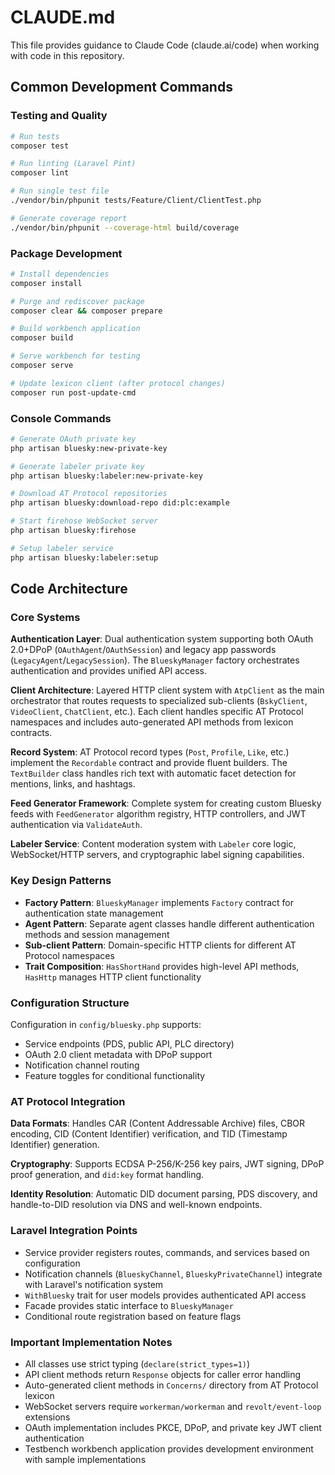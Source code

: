 # CLAUDE.md

This file provides guidance to Claude Code (claude.ai/code) when working with code in this repository.

## Common Development Commands

### Testing and Quality
```bash
# Run tests
composer test

# Run linting (Laravel Pint)
composer lint

# Run single test file
./vendor/bin/phpunit tests/Feature/Client/ClientTest.php

# Generate coverage report
./vendor/bin/phpunit --coverage-html build/coverage
```

### Package Development
```bash
# Install dependencies
composer install

# Purge and rediscover package
composer clear && composer prepare

# Build workbench application
composer build

# Serve workbench for testing
composer serve

# Update lexicon client (after protocol changes)
composer run post-update-cmd
```

### Console Commands
```bash
# Generate OAuth private key
php artisan bluesky:new-private-key

# Generate labeler private key  
php artisan bluesky:labeler:new-private-key

# Download AT Protocol repositories
php artisan bluesky:download-repo did:plc:example

# Start firehose WebSocket server
php artisan bluesky:firehose

# Setup labeler service
php artisan bluesky:labeler:setup
```

## Code Architecture

### Core Systems

**Authentication Layer**: Dual authentication system supporting both OAuth 2.0+DPoP (`OAuthAgent`/`OAuthSession`) and legacy app passwords (`LegacyAgent`/`LegacySession`). The `BlueskyManager` factory orchestrates authentication and provides unified API access.

**Client Architecture**: Layered HTTP client system with `AtpClient` as the main orchestrator that routes requests to specialized sub-clients (`BskyClient`, `VideoClient`, `ChatClient`, etc.). Each client handles specific AT Protocol namespaces and includes auto-generated API methods from lexicon contracts.

**Record System**: AT Protocol record types (`Post`, `Profile`, `Like`, etc.) implement the `Recordable` contract and provide fluent builders. The `TextBuilder` class handles rich text with automatic facet detection for mentions, links, and hashtags.

**Feed Generator Framework**: Complete system for creating custom Bluesky feeds with `FeedGenerator` algorithm registry, HTTP controllers, and JWT authentication via `ValidateAuth`.

**Labeler Service**: Content moderation system with `Labeler` core logic, WebSocket/HTTP servers, and cryptographic label signing capabilities.

### Key Design Patterns

- **Factory Pattern**: `BlueskyManager` implements `Factory` contract for authentication state management
- **Agent Pattern**: Separate agent classes handle different authentication methods and session management
- **Sub-client Pattern**: Domain-specific HTTP clients for different AT Protocol namespaces
- **Trait Composition**: `HasShortHand` provides high-level API methods, `HasHttp` manages HTTP client functionality

### Configuration Structure

Configuration in `config/bluesky.php` supports:
- Service endpoints (PDS, public API, PLC directory)
- OAuth 2.0 client metadata with DPoP support
- Notification channel routing
- Feature toggles for conditional functionality

### AT Protocol Integration

**Data Formats**: Handles CAR (Content Addressable Archive) files, CBOR encoding, CID (Content Identifier) verification, and TID (Timestamp Identifier) generation.

**Cryptography**: Supports ECDSA P-256/K-256 key pairs, JWT signing, DPoP proof generation, and `did:key` format handling.

**Identity Resolution**: Automatic DID document parsing, PDS discovery, and handle-to-DID resolution via DNS and well-known endpoints.

### Laravel Integration Points

- Service provider registers routes, commands, and services based on configuration
- Notification channels (`BlueskyChannel`, `BlueskyPrivateChannel`) integrate with Laravel's notification system
- `WithBluesky` trait for user models provides authenticated API access
- Facade provides static interface to `BlueskyManager`
- Conditional route registration based on feature flags

### Important Implementation Notes

- All classes use strict typing (`declare(strict_types=1)`)
- API client methods return `Response` objects for caller error handling
- Auto-generated client methods in `Concerns/` directory from AT Protocol lexicon
- WebSocket servers require `workerman/workerman` and `revolt/event-loop` extensions
- OAuth implementation includes PKCE, DPoP, and private key JWT client authentication
- Testbench workbench application provides development environment with sample implementations

